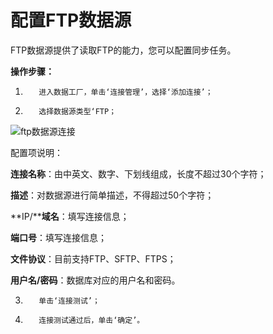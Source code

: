 # 配置FTP数据源

FTP数据源提供了读取FTP的能力，您可以配置同步任务。

**操作步骤：**

1.        进入数据工厂，单击‘连接管理’，选择‘添加连接’；

2.        选择数据源类型‘FTP；

![ftp数据源连接](../../../../../image/Data-Integration/ftp-connection.png)

配置项说明：

**连接名称**：由中英文、数字、下划线组成，长度不超过30个字符；

**描述**：对数据源进行简单描述，不得超过50个字符；

**IP/****域名**：填写连接信息；

**端口号**：填写连接信息；

**文件协议**：目前支持FTP、SFTP、FTPS；

**用户名/密码**：数据库对应的用户名和密码。

3.        单击‘连接测试’；

4.        连接测试通过后，单击‘确定’。